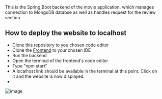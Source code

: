 This is the Spring Boot backend of the movie application, which manages connection to MongoDB databse as well as handles request for the review section. 

## How to deploy the website to localhost
- Clone this repository to you chosen code editor
- Clone the [Frontend](https://github.com/QuangMinhTran26/MoviesFrontend) to your chosen IDE 
- Run the backend
- Open the terminal of the frontend's code editor
- Type "npm start"
- A localhost link should be available in the terminal at this point. Click on it and the website is now displayed.
- 
![image](https://github.com/QuangMinhTran26/MoviesBackend/assets/123067605/e53f5537-1353-42b3-8f24-185d4be873f7)
